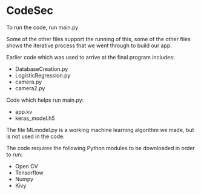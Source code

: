 # CodeSec

To run the code, run main.py

Some of the other files support the running of this, some of the other files shows the iterative process that we went through to build our app.

Earlier code which was used to arrive at the final program includes:

- DatabaseCreation.py
- LogisticRegression.py
- camera.py
- camera2.py

Code which helps run main.py:

- app.kv
- keras_model.h5


The file MLmodel.py is a working machine learning algorithm we made, but is not used in the code.

The code requires the following Python modules to be downloaded in order to run:

- Open CV
- Tensorflow
- Numpy
- Kivy
